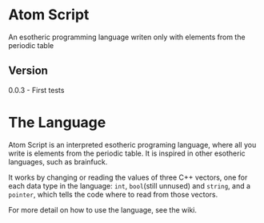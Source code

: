 # Atom Script

An esotheric programming language writen only with elements from the periodic table

## Version

0.0.3 - First tests

# The Language

Atom Script is an interpreted esotheric programing language, where all you write is elements from the periodic table.
It is inspired in other esotheric languages, such as brainfuck.

It works by changing or reading the values of three C++ vectors, one for each data type in the language: `int`, `bool`(still unnused) and `string`, and a `pointer`, which tells the code where to read from those vectors.

For more detail on how to use the language, see the wiki.
